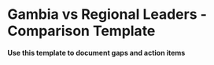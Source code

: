 # Gambia vs Regional Leaders - Comparison Template

**Use this template to document gaps and action items**

